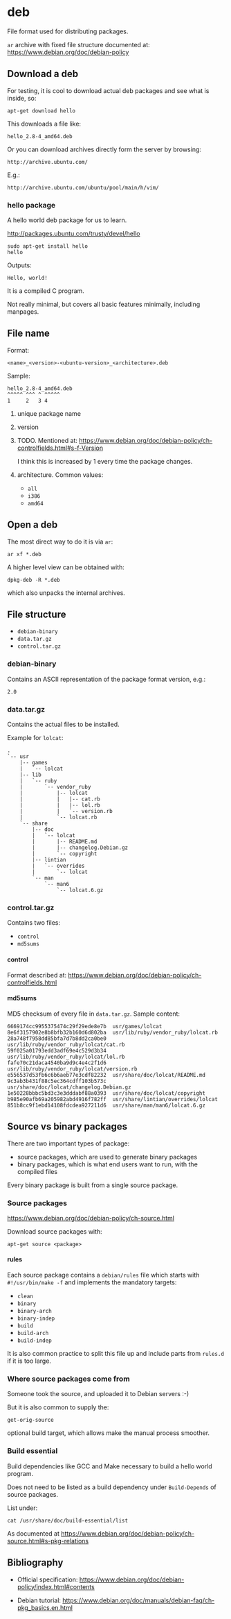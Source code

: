 # deb

File format used for distributing packages.

`ar` archive with fixed file structure documented at: <https://www.debian.org/doc/debian-policy>

## Download a deb

For testing, it is cool to download actual deb packages and see what is inside, so:

    apt-get download hello

This downloads a file like:

    hello_2.8-4_amd64.deb

Or you can download archives directly form the server by browsing:

    http://archive.ubuntu.com/

E.g.:

    http://archive.ubuntu.com/ubuntu/pool/main/h/vim/

### hello package

A hello world deb package for us to learn.

<http://packages.ubuntu.com/trusty/devel/hello>

    sudo apt-get install hello
    hello

Outputs:

    Hello, world!

It is a compiled C program.

Not really minimal, but covers all basic features minimally, including manpages.

## File name

Format:

    <name>_<version>-<ubuntu-version>_<architecture>.deb

Sample:

    hello_2.8-4_amd64.deb
    ^^^^^ ^^^ ^ ^^^^^
    1     2   3 4

1.  unique package name

2.  version

3.  TODO. Mentioned at: <https://www.debian.org/doc/debian-policy/ch-controlfields.html#s-f-Version>

    I think this is increased by 1 every time the package changes.

4.  architecture. Common values:

    - `all`
    - `i386`
    - `amd64`

## Open a deb

The most direct way to do it is via `ar`:

    ar xf *.deb

A higher level view can be obtained with:

    dpkg-deb -R *.deb

which also unpacks the internal archives.

## File structure

- `debian-binary`
- `data.tar.gz`
- `control.tar.gz`

### debian-binary

Contains an ASCII representation of the package format version, e.g.:

    2.0

### data.tar.gz

Contains the actual files to be installed.

Example for `lolcat`:

    .
    `-- usr
        |-- games
        |   `-- lolcat
        |-- lib
        |   `-- ruby
        |       `-- vendor_ruby
        |           |-- lolcat
        |           |   |-- cat.rb
        |           |   |-- lol.rb
        |           |   `-- version.rb
        |           `-- lolcat.rb
        `-- share
            |-- doc
            |   `-- lolcat
            |       |-- README.md
            |       |-- changelog.Debian.gz
            |       `-- copyright
            |-- lintian
            |   `-- overrides
            |       `-- lolcat
            `-- man
                `-- man6
                    `-- lolcat.6.gz

### control.tar.gz

Contains two files:

- `control`
- `md5sums`

#### control

Format described at: <https://www.debian.org/doc/debian-policy/ch-controlfields.html>

#### md5sums

MD5 checksum of every file in `data.tar.gz`. Sample content:

    6669174cc9955375474c29f29ede8e7b  usr/games/lolcat
    8e6f3157902e8b8bfb32b160d6d802ba  usr/lib/ruby/vendor_ruby/lolcat.rb
    28a748f7958dd85bfa7d7b8dd2ca0be0  usr/lib/ruby/vendor_ruby/lolcat/cat.rb
    59f025a01793edd3adf69e4c529d3b34  usr/lib/ruby/vendor_ruby/lolcat/lol.rb
    fafe70c21daca4540ba9d9c4e4c2f1d6  usr/lib/ruby/vendor_ruby/lolcat/version.rb
    e556537d53fb6c6b6aeb77e3cdf82232  usr/share/doc/lolcat/README.md
    9c3ab3b431f88c5ec364cdff103b573c  usr/share/doc/lolcat/changelog.Debian.gz
    1e50228bbbc5bd3c3e3dddabf88a0393  usr/share/doc/lolcat/copyright
    b985e90afb69a205982abd4916f782ff  usr/share/lintian/overrides/lolcat
    851b8cc9f1ebd14108fdcdea927211d6  usr/share/man/man6/lolcat.6.gz

## Source vs binary packages

There are two important types of package:

- source packages, which are used to generate binary packages
- binary packages, which is what end users want to run, with the compiled files

Every binary package is built from a single source package.

### Source packages

<https://www.debian.org/doc/debian-policy/ch-source.html>

Download source packages with:

    apt-get source <package>

#### rules

Each source package contains a `debian/rules` file which starts with `#!/usr/bin/make -f` and implements the mandatory targets:

- `clean`
- `binary`
- `binary-arch`
- `binary-indep`
- `build`
- `build-arch`
- `build-indep`

It is also common practice to split this file up and include parts from `rules.d` if it is too large.

### Where source packages come from

Someone took the source, and uploaded it to Debian servers :-)

But it is also common to supply the:

    get-orig-source

optional build target, which allows make the manual process smoother.

### Build essential

Build dependencies like GCC and Make necessary to build a hello world program.

Does not need to be listed as a build dependency under `Build-Depends` of source packages.

List under:

    cat /usr/share/doc/build-essential/list

As documented at <https://www.debian.org/doc/debian-policy/ch-source.html#s-pkg-relations>

## Bibliography

- Official specification: <https://www.debian.org/doc/debian-policy/index.html#contents>

- Debian tutorial: <https://www.debian.org/doc/manuals/debian-faq/ch-pkg_basics.en.html>

